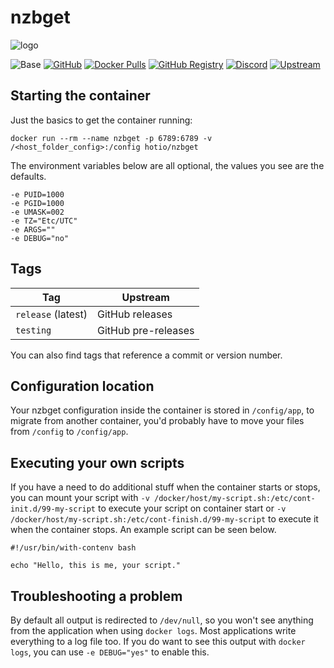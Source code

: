 # nzbget

![logo](https://hotio.dev/img/nzbget.png)

![Base](https://img.shields.io/badge/base-alpine-blue)
[![GitHub](https://img.shields.io/badge/source-github-lightgrey)](https://github.com/hotio/docker-nzbget)
[![Docker Pulls](https://img.shields.io/docker/pulls/hotio/nzbget)](https://hub.docker.com/r/hotio/nzbget)
[![GitHub Registry](https://img.shields.io/badge/registry-ghcr.io-blue)](https://github.com/users/hotio/packages/container/nzbget/versions)
[![Discord](https://img.shields.io/discord/610068305893523457?color=738ad6&label=discord&logo=discord&logoColor=white)](https://discord.gg/3SnkuKp)
[![Upstream](https://img.shields.io/badge/upstream-project-yellow)](https://github.com/nzbget/nzbget)

## Starting the container

Just the basics to get the container running:

```shell
docker run --rm --name nzbget -p 6789:6789 -v /<host_folder_config>:/config hotio/nzbget
```

The environment variables below are all optional, the values you see are the defaults.

```shell
-e PUID=1000
-e PGID=1000
-e UMASK=002
-e TZ="Etc/UTC"
-e ARGS=""
-e DEBUG="no"
```

## Tags

| Tag                | Upstream            |
| -------------------|---------------------|
| `release` (latest) | GitHub releases     |
| `testing`          | GitHub pre-releases |

You can also find tags that reference a commit or version number.

## Configuration location

Your nzbget configuration inside the container is stored in `/config/app`, to migrate from another container, you'd probably have to move your files from `/config` to `/config/app`.

## Executing your own scripts

If you have a need to do additional stuff when the container starts or stops, you can mount your script with `-v /docker/host/my-script.sh:/etc/cont-init.d/99-my-script` to execute your script on container start or `-v /docker/host/my-script.sh:/etc/cont-finish.d/99-my-script` to execute it when the container stops. An example script can be seen below.

```shell
#!/usr/bin/with-contenv bash

echo "Hello, this is me, your script."
```

## Troubleshooting a problem

By default all output is redirected to `/dev/null`, so you won't see anything from the application when using `docker logs`. Most applications write everything to a log file too. If you do want to see this output with `docker logs`, you can use `-e DEBUG="yes"` to enable this.
